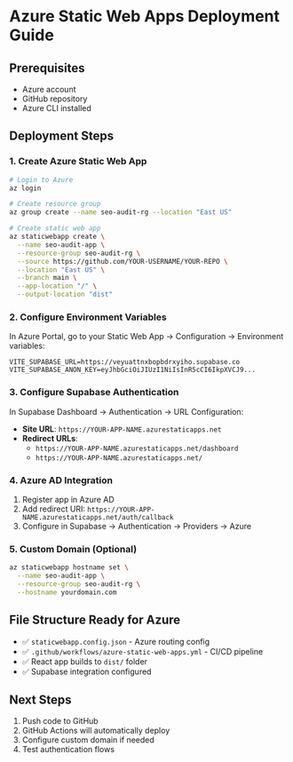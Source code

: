# Azure Static Web Apps Deployment Guide

## Prerequisites
- Azure account
- GitHub repository
- Azure CLI installed

## Deployment Steps

### 1. Create Azure Static Web App
```bash
# Login to Azure
az login

# Create resource group
az group create --name seo-audit-rg --location "East US"

# Create static web app
az staticwebapp create \
  --name seo-audit-app \
  --resource-group seo-audit-rg \
  --source https://github.com/YOUR-USERNAME/YOUR-REPO \
  --location "East US" \
  --branch main \
  --app-location "/" \
  --output-location "dist"
```

### 2. Configure Environment Variables
In Azure Portal, go to your Static Web App → Configuration → Environment variables:

```
VITE_SUPABASE_URL=https://veyuattnxbopbdrxyiho.supabase.co
VITE_SUPABASE_ANON_KEY=eyJhbGciOiJIUzI1NiIsInR5cCI6IkpXVCJ9...
```

### 3. Configure Supabase Authentication
In Supabase Dashboard → Authentication → URL Configuration:
- **Site URL**: `https://YOUR-APP-NAME.azurestaticapps.net`
- **Redirect URLs**: 
  - `https://YOUR-APP-NAME.azurestaticapps.net/dashboard`
  - `https://YOUR-APP-NAME.azurestaticapps.net/`

### 4. Azure AD Integration
1. Register app in Azure AD
2. Add redirect URI: `https://YOUR-APP-NAME.azurestaticapps.net/auth/callback`
3. Configure in Supabase → Authentication → Providers → Azure

### 5. Custom Domain (Optional)
```bash
az staticwebapp hostname set \
  --name seo-audit-app \
  --resource-group seo-audit-rg \
  --hostname yourdomain.com
```

## File Structure Ready for Azure
- ✅ `staticwebapp.config.json` - Azure routing config
- ✅ `.github/workflows/azure-static-web-apps.yml` - CI/CD pipeline
- ✅ React app builds to `dist/` folder
- ✅ Supabase integration configured

## Next Steps
1. Push code to GitHub
2. GitHub Actions will automatically deploy
3. Configure custom domain if needed
4. Test authentication flows